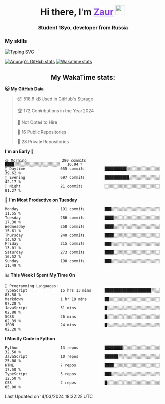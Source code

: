 <h1 align="center">
    Hi there, I'm 
    <a href="https://t.me/skyguy" target="_blank" style="color: #8C43EA">Zaur</a>
    <img src="https://github.com/blackcater/blackcater/raw/main/images/Hi.gif" height="32">
</h1>

<h3 align="center">
    Student 18yo, developer from Russia
</h3>  

### **My skills**
[![Typing SVG](https://readme-typing-svg.herokuapp.com?font=Oxanium&duration=3000&pause=1500&color=8C43EA&height=30&lines=Python:+FastAPI,+Flask,+Aiogram,+Telethon;SQL:+PostgreSQL,+SQLite;JavaScript/TypeScript:+React.js;HTML+(PUG),+CSS+(SCSS))](https://git.io/typing-svg)

[![Anurag's GitHub stats](https://github-readme-stats.vercel.app/api?username=mrskyguy&hide_title=true&count_private=true&show_icons=true&title_color=8C43EA&icon_color=BE57EA&bg_color=30,191919,341b56&text_color=B1B1B1&border_radius=10&hide_border=true)](https://github.com/anuraghazra/github-readme-stats)
[![Wakatime stats](https://github-readme-stats.vercel.app/api/wakatime?username=skyguy&hide_title=true&show_icons=true&title_color=8C43EA&icon_color=BE57EA&bg_color=30,191919,341b56&text_color=B1B1B1&border_radius=10&hide_border=true)](https://github.com/anuraghazra/github-readme-stats)


<h2 align="center"> My WakaTime stats: </h2>

<!--START_SECTION:waka-->
**🐱 My GitHub Data** 

> 📦 518.6 kB Used in GitHub's Storage 
 > 
> 🏆 172 Contributions in the Year 2024
 > 
> 🚫 Not Opted to Hire
 > 
> 📜 16 Public Repositories 
 > 
> 🔑 28 Private Repositories 
 > 
**I'm an Early 🐤** 

```text
🌞 Morning                280 commits         ████░░░░░░░░░░░░░░░░░░░░░   16.94 % 
🌆 Daytime                655 commits         ██████████░░░░░░░░░░░░░░░   39.62 % 
🌃 Evening                697 commits         ███████████░░░░░░░░░░░░░░   42.17 % 
🌙 Night                  21 commits          ░░░░░░░░░░░░░░░░░░░░░░░░░   01.27 % 
```
📅 **I'm Most Productive on Tuesday** 

```text
Monday                   191 commits         ███░░░░░░░░░░░░░░░░░░░░░░   11.55 % 
Tuesday                  286 commits         ████░░░░░░░░░░░░░░░░░░░░░   17.30 % 
Wednesday                258 commits         ████░░░░░░░░░░░░░░░░░░░░░   15.61 % 
Thursday                 240 commits         ████░░░░░░░░░░░░░░░░░░░░░   14.52 % 
Friday                   215 commits         ███░░░░░░░░░░░░░░░░░░░░░░   13.01 % 
Saturday                 273 commits         ████░░░░░░░░░░░░░░░░░░░░░   16.52 % 
Sunday                   190 commits         ███░░░░░░░░░░░░░░░░░░░░░░   11.49 % 
```


📊 **This Week I Spent My Time On** 

```text
💬 Programming Languages: 
TypeScript               15 hrs 13 mins      █████████████████████░░░░   83.50 % 
Markdown                 1 hr 19 mins        ██░░░░░░░░░░░░░░░░░░░░░░░   07.28 % 
JavaScript               31 mins             █░░░░░░░░░░░░░░░░░░░░░░░░   02.88 % 
SCSS                     26 mins             █░░░░░░░░░░░░░░░░░░░░░░░░   02.39 % 
JSON                     24 mins             █░░░░░░░░░░░░░░░░░░░░░░░░   02.28 % 
```

**I Mostly Code in Python** 

```text
Python                   13 repos            ████████░░░░░░░░░░░░░░░░░   32.50 % 
JavaScript               10 repos            ██████░░░░░░░░░░░░░░░░░░░   25.00 % 
HTML                     7 repos             ████░░░░░░░░░░░░░░░░░░░░░   17.50 % 
TypeScript               5 repos             ███░░░░░░░░░░░░░░░░░░░░░░   12.50 % 
CSS                      2 repos             █░░░░░░░░░░░░░░░░░░░░░░░░   05.00 % 
```




 Last Updated on 14/03/2024 18:32:28 UTC
<!--END_SECTION:waka-->
